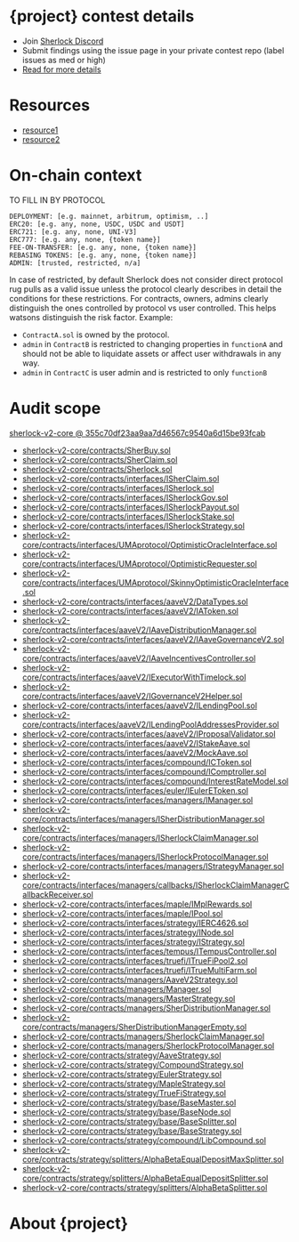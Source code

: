 # {project} contest details

- Join [Sherlock Discord](https://discord.gg/MABEWyASkp)
- Submit findings using the issue page in your private contest repo (label issues as med or high)
- [Read for more details](https://docs.sherlock.xyz/audits/watsons)

# Resources

- [resource1](url)
- [resource2](url)

# On-chain context

TO FILL IN BY PROTOCOL

```
DEPLOYMENT: [e.g. mainnet, arbitrum, optimism, ..]
ERC20: [e.g. any, none, USDC, USDC and USDT]
ERC721: [e.g. any, none, UNI-V3]
ERC777: [e.g. any, none, {token name}]
FEE-ON-TRANSFER: [e.g. any, none, {token name}]
REBASING TOKENS: [e.g. any, none, {token name}]
ADMIN: [trusted, restricted, n/a]
```

In case of restricted, by default Sherlock does not consider direct protocol rug pulls as a valid issue unless the protocol clearly describes in detail the conditions for these restrictions. 
For contracts, owners, admins clearly distinguish the ones controlled by protocol vs user controlled. This helps watsons distinguish the risk factor. 
Example: 
* `ContractA.sol` is owned by the protocol. 
* `admin` in `ContractB` is restricted to changing properties in `functionA` and should not be able to liquidate assets or affect user withdrawals in any way. 
* `admin` in `ContractC` is user admin and is restricted to only `functionB`

# Audit scope


[sherlock-v2-core @ 355c70df23aa9aa7d46567c9540a6d15be93fcab](https://github.com/sherlock-protocol/sherlock-v2-core/tree/355c70df23aa9aa7d46567c9540a6d15be93fcab)
- [sherlock-v2-core/contracts/SherBuy.sol](sherlock-v2-core/contracts/SherBuy.sol)
- [sherlock-v2-core/contracts/SherClaim.sol](sherlock-v2-core/contracts/SherClaim.sol)
- [sherlock-v2-core/contracts/Sherlock.sol](sherlock-v2-core/contracts/Sherlock.sol)
- [sherlock-v2-core/contracts/interfaces/ISherClaim.sol](sherlock-v2-core/contracts/interfaces/ISherClaim.sol)
- [sherlock-v2-core/contracts/interfaces/ISherlock.sol](sherlock-v2-core/contracts/interfaces/ISherlock.sol)
- [sherlock-v2-core/contracts/interfaces/ISherlockGov.sol](sherlock-v2-core/contracts/interfaces/ISherlockGov.sol)
- [sherlock-v2-core/contracts/interfaces/ISherlockPayout.sol](sherlock-v2-core/contracts/interfaces/ISherlockPayout.sol)
- [sherlock-v2-core/contracts/interfaces/ISherlockStake.sol](sherlock-v2-core/contracts/interfaces/ISherlockStake.sol)
- [sherlock-v2-core/contracts/interfaces/ISherlockStrategy.sol](sherlock-v2-core/contracts/interfaces/ISherlockStrategy.sol)
- [sherlock-v2-core/contracts/interfaces/UMAprotocol/OptimisticOracleInterface.sol](sherlock-v2-core/contracts/interfaces/UMAprotocol/OptimisticOracleInterface.sol)
- [sherlock-v2-core/contracts/interfaces/UMAprotocol/OptimisticRequester.sol](sherlock-v2-core/contracts/interfaces/UMAprotocol/OptimisticRequester.sol)
- [sherlock-v2-core/contracts/interfaces/UMAprotocol/SkinnyOptimisticOracleInterface.sol](sherlock-v2-core/contracts/interfaces/UMAprotocol/SkinnyOptimisticOracleInterface.sol)
- [sherlock-v2-core/contracts/interfaces/aaveV2/DataTypes.sol](sherlock-v2-core/contracts/interfaces/aaveV2/DataTypes.sol)
- [sherlock-v2-core/contracts/interfaces/aaveV2/IAToken.sol](sherlock-v2-core/contracts/interfaces/aaveV2/IAToken.sol)
- [sherlock-v2-core/contracts/interfaces/aaveV2/IAaveDistributionManager.sol](sherlock-v2-core/contracts/interfaces/aaveV2/IAaveDistributionManager.sol)
- [sherlock-v2-core/contracts/interfaces/aaveV2/IAaveGovernanceV2.sol](sherlock-v2-core/contracts/interfaces/aaveV2/IAaveGovernanceV2.sol)
- [sherlock-v2-core/contracts/interfaces/aaveV2/IAaveIncentivesController.sol](sherlock-v2-core/contracts/interfaces/aaveV2/IAaveIncentivesController.sol)
- [sherlock-v2-core/contracts/interfaces/aaveV2/IExecutorWithTimelock.sol](sherlock-v2-core/contracts/interfaces/aaveV2/IExecutorWithTimelock.sol)
- [sherlock-v2-core/contracts/interfaces/aaveV2/IGovernanceV2Helper.sol](sherlock-v2-core/contracts/interfaces/aaveV2/IGovernanceV2Helper.sol)
- [sherlock-v2-core/contracts/interfaces/aaveV2/ILendingPool.sol](sherlock-v2-core/contracts/interfaces/aaveV2/ILendingPool.sol)
- [sherlock-v2-core/contracts/interfaces/aaveV2/ILendingPoolAddressesProvider.sol](sherlock-v2-core/contracts/interfaces/aaveV2/ILendingPoolAddressesProvider.sol)
- [sherlock-v2-core/contracts/interfaces/aaveV2/IProposalValidator.sol](sherlock-v2-core/contracts/interfaces/aaveV2/IProposalValidator.sol)
- [sherlock-v2-core/contracts/interfaces/aaveV2/IStakeAave.sol](sherlock-v2-core/contracts/interfaces/aaveV2/IStakeAave.sol)
- [sherlock-v2-core/contracts/interfaces/aaveV2/MockAave.sol](sherlock-v2-core/contracts/interfaces/aaveV2/MockAave.sol)
- [sherlock-v2-core/contracts/interfaces/compound/ICToken.sol](sherlock-v2-core/contracts/interfaces/compound/ICToken.sol)
- [sherlock-v2-core/contracts/interfaces/compound/IComptroller.sol](sherlock-v2-core/contracts/interfaces/compound/IComptroller.sol)
- [sherlock-v2-core/contracts/interfaces/compound/InterestRateModel.sol](sherlock-v2-core/contracts/interfaces/compound/InterestRateModel.sol)
- [sherlock-v2-core/contracts/interfaces/euler/IEulerEToken.sol](sherlock-v2-core/contracts/interfaces/euler/IEulerEToken.sol)
- [sherlock-v2-core/contracts/interfaces/managers/IManager.sol](sherlock-v2-core/contracts/interfaces/managers/IManager.sol)
- [sherlock-v2-core/contracts/interfaces/managers/ISherDistributionManager.sol](sherlock-v2-core/contracts/interfaces/managers/ISherDistributionManager.sol)
- [sherlock-v2-core/contracts/interfaces/managers/ISherlockClaimManager.sol](sherlock-v2-core/contracts/interfaces/managers/ISherlockClaimManager.sol)
- [sherlock-v2-core/contracts/interfaces/managers/ISherlockProtocolManager.sol](sherlock-v2-core/contracts/interfaces/managers/ISherlockProtocolManager.sol)
- [sherlock-v2-core/contracts/interfaces/managers/IStrategyManager.sol](sherlock-v2-core/contracts/interfaces/managers/IStrategyManager.sol)
- [sherlock-v2-core/contracts/interfaces/managers/callbacks/ISherlockClaimManagerCallbackReceiver.sol](sherlock-v2-core/contracts/interfaces/managers/callbacks/ISherlockClaimManagerCallbackReceiver.sol)
- [sherlock-v2-core/contracts/interfaces/maple/IMplRewards.sol](sherlock-v2-core/contracts/interfaces/maple/IMplRewards.sol)
- [sherlock-v2-core/contracts/interfaces/maple/IPool.sol](sherlock-v2-core/contracts/interfaces/maple/IPool.sol)
- [sherlock-v2-core/contracts/interfaces/strategy/IERC4626.sol](sherlock-v2-core/contracts/interfaces/strategy/IERC4626.sol)
- [sherlock-v2-core/contracts/interfaces/strategy/INode.sol](sherlock-v2-core/contracts/interfaces/strategy/INode.sol)
- [sherlock-v2-core/contracts/interfaces/strategy/IStrategy.sol](sherlock-v2-core/contracts/interfaces/strategy/IStrategy.sol)
- [sherlock-v2-core/contracts/interfaces/tempus/ITempusController.sol](sherlock-v2-core/contracts/interfaces/tempus/ITempusController.sol)
- [sherlock-v2-core/contracts/interfaces/truefi/ITrueFiPool2.sol](sherlock-v2-core/contracts/interfaces/truefi/ITrueFiPool2.sol)
- [sherlock-v2-core/contracts/interfaces/truefi/ITrueMultiFarm.sol](sherlock-v2-core/contracts/interfaces/truefi/ITrueMultiFarm.sol)
- [sherlock-v2-core/contracts/managers/AaveV2Strategy.sol](sherlock-v2-core/contracts/managers/AaveV2Strategy.sol)
- [sherlock-v2-core/contracts/managers/Manager.sol](sherlock-v2-core/contracts/managers/Manager.sol)
- [sherlock-v2-core/contracts/managers/MasterStrategy.sol](sherlock-v2-core/contracts/managers/MasterStrategy.sol)
- [sherlock-v2-core/contracts/managers/SherDistributionManager.sol](sherlock-v2-core/contracts/managers/SherDistributionManager.sol)
- [sherlock-v2-core/contracts/managers/SherDistributionManagerEmpty.sol](sherlock-v2-core/contracts/managers/SherDistributionManagerEmpty.sol)
- [sherlock-v2-core/contracts/managers/SherlockClaimManager.sol](sherlock-v2-core/contracts/managers/SherlockClaimManager.sol)
- [sherlock-v2-core/contracts/managers/SherlockProtocolManager.sol](sherlock-v2-core/contracts/managers/SherlockProtocolManager.sol)
- [sherlock-v2-core/contracts/strategy/AaveStrategy.sol](sherlock-v2-core/contracts/strategy/AaveStrategy.sol)
- [sherlock-v2-core/contracts/strategy/CompoundStrategy.sol](sherlock-v2-core/contracts/strategy/CompoundStrategy.sol)
- [sherlock-v2-core/contracts/strategy/EulerStrategy.sol](sherlock-v2-core/contracts/strategy/EulerStrategy.sol)
- [sherlock-v2-core/contracts/strategy/MapleStrategy.sol](sherlock-v2-core/contracts/strategy/MapleStrategy.sol)
- [sherlock-v2-core/contracts/strategy/TrueFiStrategy.sol](sherlock-v2-core/contracts/strategy/TrueFiStrategy.sol)
- [sherlock-v2-core/contracts/strategy/base/BaseMaster.sol](sherlock-v2-core/contracts/strategy/base/BaseMaster.sol)
- [sherlock-v2-core/contracts/strategy/base/BaseNode.sol](sherlock-v2-core/contracts/strategy/base/BaseNode.sol)
- [sherlock-v2-core/contracts/strategy/base/BaseSplitter.sol](sherlock-v2-core/contracts/strategy/base/BaseSplitter.sol)
- [sherlock-v2-core/contracts/strategy/base/BaseStrategy.sol](sherlock-v2-core/contracts/strategy/base/BaseStrategy.sol)
- [sherlock-v2-core/contracts/strategy/compound/LibCompound.sol](sherlock-v2-core/contracts/strategy/compound/LibCompound.sol)
- [sherlock-v2-core/contracts/strategy/splitters/AlphaBetaEqualDepositMaxSplitter.sol](sherlock-v2-core/contracts/strategy/splitters/AlphaBetaEqualDepositMaxSplitter.sol)
- [sherlock-v2-core/contracts/strategy/splitters/AlphaBetaEqualDepositSplitter.sol](sherlock-v2-core/contracts/strategy/splitters/AlphaBetaEqualDepositSplitter.sol)
- [sherlock-v2-core/contracts/strategy/splitters/AlphaBetaSplitter.sol](sherlock-v2-core/contracts/strategy/splitters/AlphaBetaSplitter.sol)



# About {project}
